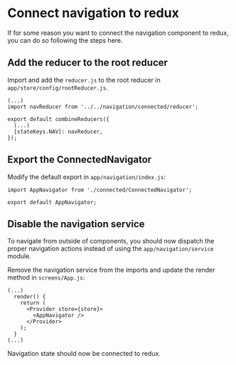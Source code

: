 # Connect navigation to redux

If for some reason you want to connect the navigation component to redux, you can do so following the steps here.

## Add the reducer to the root reducer

Import and add the ```reducer.js``` to the root reducer in ```app/store/config/rootReducer.js```.

```
(...)
import navReducer from '../../navigation/connected/reducer';

export default combineReducers({
  (...)
  [stateKeys.NAV]: navReducer,
});
```

## Export the ConnectedNavigator

Modify the default export in ```app/navigation/index.js```:

```
import AppNavigator from './connected/ConnectedNavigator';

export default AppNavigator;
```

## Disable the navigation service

To navigate from outside of components, you should now dispatch the proper navigation actions instead of using the ```app/navigation/service``` module.

Remove the navigation service from the imports and update the render method in ```screens/App.js```:

```
(...)
  render() {
    return (
      <Provider store={store}>
        <AppNavigator />
      </Provider>
    );
  }
(...)
```

Navigation state should now be connected to redux.
